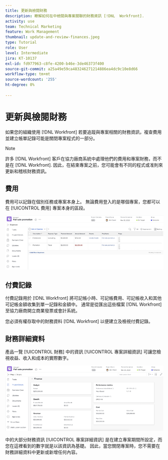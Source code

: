```yaml
---
title: 更新與檢閱財務
description: 瞭解如何在中檢閱與專案關聯的財務資訊 [!DNL  Workfront].
activity: use
team: Technical Marketing
feature: Work Management
thumbnail: update-and-review-finances.jpeg
type: Tutorial
role: User
level: Intermediate
jira: KT-10137
exl-id: fd977963-c8fe-4200-b46e-3de46373f400
source-git-commit: a25a49e59ca483246271214886ea4dc9c10e8d66
workflow-type: tm+mt
source-wordcount: '255'
ht-degree: 0%

---
```


# 更新與檢閱財務

如果您的組織使用 [!DNL Workfront] 若要追蹤與專案相關的財務資訊，複查費用並建立帳單記錄可能是關閉專案程式的一部分。

>[!NOTE]
>
>許多 [!DNL Workfront] 客戶在協力廠商系統中處理他們的費用和專案財務，而不是在 [!DNL Workfront]. 因此，在結束專案之前，您可能會有不同的程式或准則來更新和稽核財務資訊。


## 費用

費用可以記錄在個別任務或專案本身上。 無論費用登入的是哪個專案，您都可以在 [!UICONTROL 費用] 專案本身的區段。

![[!UICONTROL 費用] 專案的區段](assets/expense-section.png)

## 付費記錄

付費記錄用於 [!DNL Workfront] 將可記帳小時、可記帳費用、可記帳收入和其他可記帳金額收集到單一記錄和金額中。 通常是從匯出這些檔案 [!DNL Workfront] 至協力廠商開立商業發票或會計系統。

您必須有權存取中的財務資料 [!DNL Workfront] 以便建立及檢視付費記錄。

## 財務詳細資料

產品一覽 [!UICONTROL 財務] 中的資訊 [!UICONTROL 專案詳細資訊] 可讓您檢視收益、收入和成本的實際數字。

![的財務部分 [!UICONTROL 專案詳細資訊] 專案視窗](assets/finance-section-project-details.png)

中的大部分財務資訊 [!UICONTROL 專案詳細資訊] 是在建立專案期間所設定，而您在這裡看到的數字就是以該資訊為基礎。 因此，當您關閉專案時，您不需要在財務詳細資料中更新或新增任何內容。

<!---
learn more urls
Create billing records
Manage project expenses
Project finances
--->

